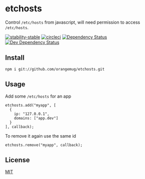 # etchosts
Control `/etc/hosts` from javascript, will need permission to access `/etc/hosts`.

[![stability-stable](https://img.shields.io/badge/stability-stable-green.svg)][stability]
[![circleci](https://circleci.com/gh/orangemug/etchosts.png?style=shield)][circleci]
[![Dependency Status](https://david-dm.org/orangemug/etchosts.svg)][dm-prod]
[![Dev Dependency Status](https://david-dm.org/orangemug/etchosts/dev-status.svg)][dm-dev]

[stability]: https://github.com/orangemug/stability-badges#stable
[circleci]:  https://circleci.com/gh/orangemug/etchosts
[dm-prod]:   https://david-dm.org/orangemug/etchosts
[dm-dev]:    https://david-dm.org/orangemug/etchosts#info=devDependencies


## Install

    npm i git://github.com/orangemug/etchosts.git


## Usage
Add some `/etc/hosts` for an app

    etchosts.add("myapp", [
      {
        ip: "127.0.0.1",
        domains: ["app.dev"]
      }
    ], callback);

To remove it again use the same id

    etchosts.remove("myapp", callback);


## License
[MIT](LICENSE)
